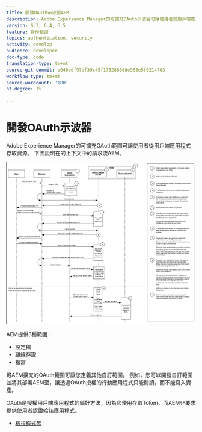 ```yaml
---
title: 開發OAuth示波器AEM
description: Adobe Experience Manager的可擴充OAuth示波器可讓使用者從用戶端應用程式存取資源。 下圖說明在的上下文中的請求流AEM。
version: 6.3, 6.4, 6.5
feature: 身份驗證
topics: authentication, security
activity: develop
audience: developer
doc-type: code
translation-type: tm+mt
source-git-commit: b040bdf97df39c45f175288608e965e5f0214703
workflow-type: tm+mt
source-wordcount: '180'
ht-degree: 1%

---
```



# 開發OAuth示波器

Adobe Experience Manager的可擴充OAuth範圍可讓使用者從用戶端應用程式存取資源。 下圖說明在的上下文中的請求流AEM。

![Oauth示波器流](./assets/oauth-code-sample-develop/oauth-scopes-flow.png)

AEM提供3種範圍：

* 設定檔
* 離線存取
* 複寫

可AEM擴充的OAuth範圍可讓您定義其他自訂範圍。 例如，您可以開發自訂範圍並將其部署AEM至，讓透過OAuth授權的行動應用程式只能閱讀，而不能寫入資產。

OAuth是授權用戶端應用程式的偏好方法，因為它使用存取Token，而AEM非要求提供使用者認證給該應用程式。

* [檢視程式碼](https://github.com/Adobe-Consulting-Services/acs-aem-samples/blob/legacy/bundle/src/main/java/com/adobe/acs/samples/authentication/oauth/impl/SampleScopeWithPrivileges.java)
